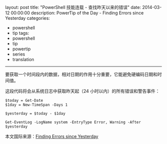 ﻿layout: post
title: "PowerShell 技能连载 - 查找昨天以来的错误"
date: 2014-03-12 00:00:00
description: PowerTip of the Day - Finding Errors since Yesterday
categories:
- powershell
- tip
tags:
- powershell
- tip
- powertip
- series
- translation
---
要获取一个时间段内的数据，相对日期的作用十分重要，它能避免硬编码日期和时间值。

这段代码将会从系统日志中获取昨天起（24 小时以内）的所有错误和警告事件：

    $today = Get-Date
    $1day = New-TimeSpan -Days 1
    
    $yesterday = $today - $1day
    
    Get-EventLog -LogName system -EntryType Error, Warning -After $yesterday 

<!--more-->
本文国际来源：[Finding Errors since Yesterday](http://community.idera.com/powershell/powertips/b/tips/posts/finding-errors-since-yesterday)
